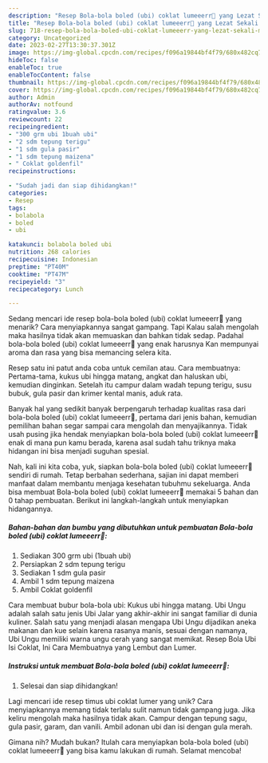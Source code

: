 ```yaml
---
description: "Resep Bola-bola boled (ubi) coklat lumeeerr🌰 yang Lezat Sekali , Menggugah Selera"
title: "Resep Bola-bola boled (ubi) coklat lumeeerr🌰 yang Lezat Sekali , Menggugah Selera"
slug: 718-resep-bola-bola-boled-ubi-coklat-lumeeerr-yang-lezat-sekali-menggugah-selera
category: Uncategorized
date: 2023-02-27T13:30:37.301Z
image: https://img-global.cpcdn.com/recipes/f096a19844bf4f79/680x482cq70/bola-bola-boled-ubi-coklat-lumeeerr-foto-resep-utama.jpg
hideToc: false
enableToc: true
enableTocContent: false
thumbnail: https://img-global.cpcdn.com/recipes/f096a19844bf4f79/680x482cq70/bola-bola-boled-ubi-coklat-lumeeerr-foto-resep-utama.jpg
cover: https://img-global.cpcdn.com/recipes/f096a19844bf4f79/680x482cq70/bola-bola-boled-ubi-coklat-lumeeerr-foto-resep-utama.jpg
author: Admin
authorAv: notfound
ratingvalue: 3.6
reviewcount: 22
recipeingredient:
- "300 grm ubi 1buah ubi"
- "2 sdm tepung terigu"
- "1 sdm gula pasir"
- "1 sdm tepung maizena"
- " Coklat goldenfil"
recipeinstructions:

- "Sudah jadi dan siap dihidangkan!"
categories:
- Resep
tags:
- bolabola
- boled
- ubi

katakunci: bolabola boled ubi 
nutrition: 268 calories
recipecuisine: Indonesian
preptime: "PT40M"
cooktime: "PT47M"
recipeyield: "3"
recipecategory: Lunch

---
```



Sedang mencari ide resep bola-bola boled (ubi) coklat lumeeerr🌰 yang menarik? Cara menyiapkannya sangat gampang. Tapi Kalau salah mengolah maka hasilnya tidak akan memuaskan dan bahkan tidak sedap. Padahal bola-bola boled (ubi) coklat lumeeerr🌰 yang enak harusnya Kan mempunyai aroma dan rasa yang bisa memancing selera kita.


Resep satu ini patut anda coba untuk cemilan atau. Cara membuatnya: Pertama-tama, kukus ubi hingga matang, angkat dan haluskan ubi, kemudian dinginkan. Setelah itu campur dalam wadah tepung terigu, susu bubuk, gula pasir dan krimer kental manis, aduk rata.

Banyak hal yang sedikit banyak berpengaruh terhadap kualitas rasa dari bola-bola boled (ubi) coklat lumeeerr🌰, pertama dari jenis bahan, kemudian pemilihan bahan segar sampai cara mengolah dan menyajikannya. Tidak usah pusing jika hendak menyiapkan bola-bola boled (ubi) coklat lumeeerr🌰 enak di mana pun kamu berada, karena asal sudah tahu triknya maka hidangan ini bisa menjadi suguhan spesial.


Nah, kali ini kita coba, yuk, siapkan bola-bola boled (ubi) coklat lumeeerr🌰 sendiri di rumah. Tetap berbahan sederhana, sajian ini dapat memberi manfaat dalam membantu menjaga kesehatan tubuhmu sekeluarga. Anda bisa membuat Bola-bola boled (ubi) coklat lumeeerr🌰 memakai 5 bahan dan 0 tahap pembuatan. Berikut ini langkah-langkah untuk menyiapkan hidangannya.

<!--inarticleads1-->

##### Bahan-bahan dan bumbu yang dibutuhkan untuk pembuatan Bola-bola boled (ubi) coklat lumeeerr🌰:

1. Sediakan 300 grm ubi (1buah ubi)
1. Persiapkan 2 sdm tepung terigu
1. Sediakan 1 sdm gula pasir
1. Ambil 1 sdm tepung maizena
1. Ambil  Coklat goldenfil


Cara membuat bubur bola-bola ubi: Kukus ubi hingga matang. Ubi Ungu adalah salah satu jenis Ubi Jalar yang akhir-akhir ini sangat familiar di dunia kuliner. Salah satu yang menjadi alasan mengapa Ubi Ungu dijadikan aneka makanan dan kue selain karena rasanya manis, sesuai dengan namanya, Ubi Ungu memiliki warna ungu cerah yang sangat memikat. Resep Bola Ubi Isi Coklat, Ini Cara Membuatnya yang Lembut dan Lumer. 

<!--inarticleads2-->

##### Instruksi untuk membuat Bola-bola boled (ubi) coklat lumeeerr🌰:


1. Selesai dan siap dihidangkan!

Lagi mencari ide resep timus ubi coklat lumer yang unik? Cara menyiapkannya memang tidak terlalu sulit namun tidak gampang juga. Jika keliru mengolah maka hasilnya tidak akan. Campur dengan tepung sagu, gula pasir, garam, dan vanili. Ambil adonan ubi dan isi dengan gula merah. 

Gimana nih? Mudah bukan? Itulah cara menyiapkan bola-bola boled (ubi) coklat lumeeerr🌰 yang bisa kamu lakukan di rumah. Selamat mencoba!

